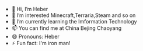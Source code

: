 - 👋 Hi, I’m Heber
- 👀 I’m interested Minecraft,Terraria,Steam and so on
- 🌱 I’m currently learning the Imformation Technology
- 📫 You can find me at China Bejing Chaoyang
- 😄 Pronouns: Heber
- ⚡ Fun fact: I'm iron man!
